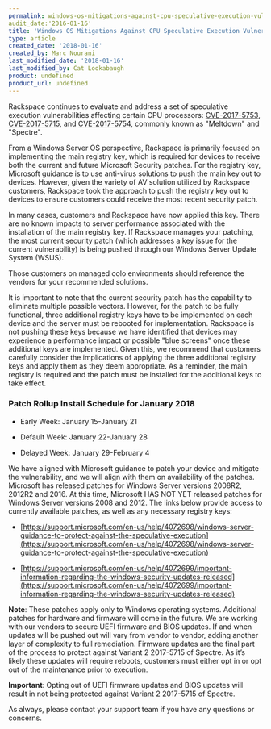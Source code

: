 ```yaml
---
permalink: windows-os-mitigations-against-cpu-speculative-execution-vulnerabilities
audit_date:'2016-01-16'
title: 'Windows OS Mitigations Against CPU Speculative Execution Vulnerabilities'
type: article
created_date: '2018-01-16'
created_by: Marc Nourani
last_modified_date: '2018-01-16'
last_modified_by: Cat Lookabaugh
product: undefined
product_url: undefined
---
```


Rackspace continues to evaluate and address a set of speculative execution vulnerabilities affecting certain CPU processors: [CVE-2017-5753](http://cve.mitre.org/cgi-bin/cvename.cgi?name=CVE-2017-5753), [CVE-2017-5715](http://cve.mitre.org/cgi-bin/cvename.cgi?name=CVE-2017-5715), and [CVE-2017-5754](http://cve.mitre.org/cgi-bin/cvename.cgi?name=CVE-2017-5754), commonly known as "Meltdown" and "Spectre".   

From a Windows Server OS perspective, Rackspace is primarily focused on implementing the main registry key, which is required for devices to receive both the current and future Microsoft Security patches. For the registry key, Microsoft guidance is to use anti-virus solutions to push the main key out to devices. However, given the variety of AV solution utilized by Rackspace customers, Rackspace took the approach to push the registry key out to devices to ensure customers could receive the most recent security patch.   

In many cases, customers and Rackspace have now applied this key. There are no known impacts to server performance associated with the installation of the main registry key. If Rackspace manages your patching, the most current security patch (which addresses a key issue for the current vulnerability) is being pushed through our Windows Server Update System (WSUS).   

Those customers on managed colo environments should reference the vendors for your recommended solutions.  

It is important to note that the current security patch has the capability to eliminate multiple possible vectors.  However, for the patch to be fully functional, three additional registry keys have to be implemented on each device and the server must be rebooted for implementation. Rackspace is not pushing these keys because we have identified that devices may experience a performance impact or possible "blue screens" once these additional keys are implemented.  Given this, we recommend that customers carefully consider the implications of applying the three additional registry keys and apply them as they deem appropriate. As a reminder, the main registry is required and the patch must be installed for the additional keys to take effect.  

### Patch Rollup Install Schedule for January 2018

- Early Week: January 15-January 21  

- Default Week: January 22-January 28  

- Delayed Week: January 29-February 4  

We have aligned with Microsoft guidance to patch your device and mitigate the vulnerability, and we will align with them on availability of the patches. Microsoft has released patches for Windows Server versions 2008R2, 2012R2 and 2016. At this time, Microsoft HAS NOT YET released patches for Windows Server versions 2008 and 2012.  The links below provide access to currently available patches, as well as any necessary registry keys:  

- [https://support.microsoft.com/en-us/help/4072698/windows-server-guidance-to-protect-against-the-speculative-execution](https://support.microsoft.com/en-us/help/4072698/windows-server-guidance-to-protect-against-the-speculative-execution)

- [https://support.microsoft.com/en-us/help/4072699/important-information-regarding-the-windows-security-updates-released](https://support.microsoft.com/en-us/help/4072699/important-information-regarding-the-windows-security-updates-released)

**Note**: These patches apply only to Windows operating systems. Additional patches for hardware and firmware will come in the future. We are working with our vendors to secure UEFI firmware and BIOS updates. If and when updates will be pushed out will vary from vendor to vendor, adding another layer of complexity to full remediation. Firmware updates are the final part of the process to protect against Variant 2 2017-5715 of Spectre. As it’s likely these updates will require reboots, customers must either opt in or opt out of the maintenance prior to execution.  

**Important**: Opting out of UEFI firmware updates and BIOS updates will result in not being protected against Variant 2 2017-5715 of Spectre.   

As always, please contact your support team if you have any questions or concerns. 
